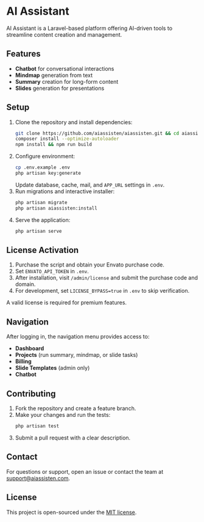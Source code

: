 # AI Assistant

AI Assistant is a Laravel-based platform offering AI-driven tools to streamline content creation and management.

## Features
- **Chatbot** for conversational interactions
- **Mindmap** generation from text
- **Summary** creation for long-form content
- **Slides** generation for presentations

## Setup
1. Clone the repository and install dependencies:
   ```bash
   git clone https://github.com/aiassisten/aiassisten.git && cd aiassisten
   composer install --optimize-autoloader
   npm install && npm run build
   ```
2. Configure environment:
   ```bash
   cp .env.example .env
   php artisan key:generate
   ```
   Update database, cache, mail, and `APP_URL` settings in `.env`.
3. Run migrations and interactive installer:
   ```bash
   php artisan migrate
   php artisan aiassisten:install
   ```
4. Serve the application:
   ```bash
   php artisan serve
   ```

## License Activation
1. Purchase the script and obtain your Envato purchase code.
2. Set `ENVATO_API_TOKEN` in `.env`.
3. After installation, visit `/admin/license` and submit the purchase code and domain.
4. For development, set `LICENSE_BYPASS=true` in `.env` to skip verification.

A valid license is required for premium features.

## Navigation
After logging in, the navigation menu provides access to:
- **Dashboard**
- **Projects** (run summary, mindmap, or slide tasks)
- **Billing**
- **Slide Templates** (admin only)
- **Chatbot**

## Contributing
1. Fork the repository and create a feature branch.
2. Make your changes and run the tests:
   ```bash
   php artisan test
   ```
3. Submit a pull request with a clear description.

## Contact
For questions or support, open an issue or contact the team at [support@aiassisten.com](mailto:support@aiassisten.com).

## License
This project is open-sourced under the [MIT license](https://opensource.org/licenses/MIT).
